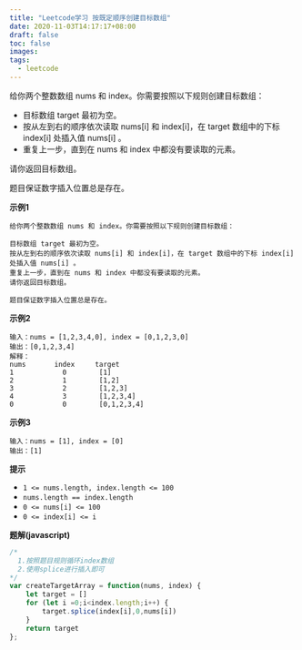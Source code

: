 ```yaml
---
title: "Leetcode学习 按既定顺序创建目标数组"
date: 2020-11-03T14:17:17+08:00
draft: false
toc: false
images:
tags: 
  - leetcode
---
```


给你两个整数数组 nums 和 index。你需要按照以下规则创建目标数组：

* 目标数组 target 最初为空。
* 按从左到右的顺序依次读取 nums[i] 和 index[i]，在 target 数组中的下标 index[i] 处插入值 nums[i] 。
* 重复上一步，直到在 nums 和 index 中都没有要读取的元素。

请你返回目标数组。

题目保证数字插入位置总是存在。

**示例1**

```
给你两个整数数组 nums 和 index。你需要按照以下规则创建目标数组：

目标数组 target 最初为空。
按从左到右的顺序依次读取 nums[i] 和 index[i]，在 target 数组中的下标 index[i] 处插入值 nums[i] 。
重复上一步，直到在 nums 和 index 中都没有要读取的元素。
请你返回目标数组。

题目保证数字插入位置总是存在。
```

**示例2**

```
输入：nums = [1,2,3,4,0], index = [0,1,2,3,0]
输出：[0,1,2,3,4]
解释：
nums       index     target
1            0        [1]
2            1        [1,2]
3            2        [1,2,3]
4            3        [1,2,3,4]
0            0        [0,1,2,3,4]
```

**示例3**

```
输入：nums = [1], index = [0]
输出：[1]
```

**提示**

* ```1 <= nums.length, index.length <= 100```
* ```nums.length == index.length```
* ```0 <= nums[i] <= 100```
* ```0 <= index[i] <= i```

**题解(javascript)**

```js
/*
  1.按照题目规则循环index数组
  2.使用splice进行插入即可
*/
var createTargetArray = function(nums, index) {
    let target = []
    for (let i =0;i<index.length;i++) {
        target.splice(index[i],0,nums[i])
    }
    return target
};
```